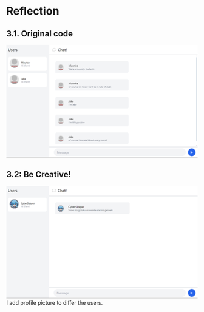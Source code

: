# Reflection

## 3.1. Original code
![alt text](image.png)

## 3.2: Be Creative!
![alt text](image-1.png)
I add profile picture to differ the users.